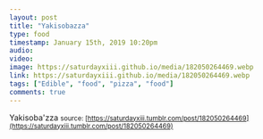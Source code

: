 ```yaml
---
layout: post
title: "Yakisobazza"
type: food
timestamp: January 15th, 2019 10:20pm
audio: 
video: 
image: https://saturdayxiii.github.io/media/182050264469.webp
link: https://saturdayxiii.github.io/media/182050264469.webp
tags: ["Edible", "food", "pizza", "food"]
comments: true
---
```

Yakisoba'zza
<small>source: [https://saturdayxiii.tumblr.com/post/182050264469](https://saturdayxiii.tumblr.com/post/182050264469)</small>